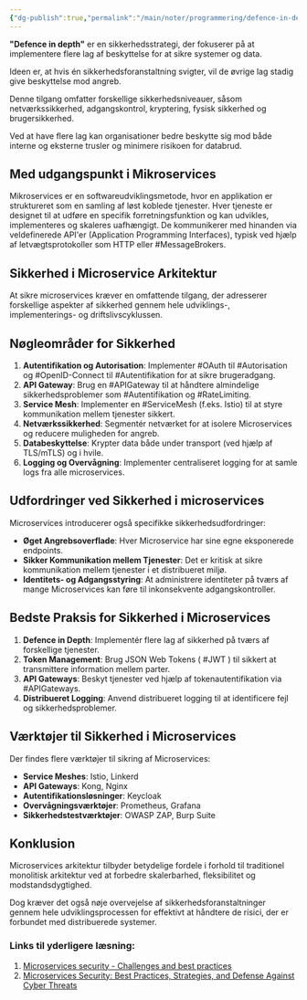 ```yaml
---
{"dg-publish":true,"permalink":"/main/noter/programmering/defence-in-depth/","created":"2024-10-04T08:30:04.395+02:00"}
---
```


**"Defence in depth"** er en sikkerhedsstrategi, der fokuserer på at implementere flere lag af beskyttelse for at sikre systemer og data. 

Ideen er, at hvis én sikkerhedsforanstaltning svigter, vil de øvrige lag stadig give beskyttelse mod angreb. 

Denne tilgang omfatter forskellige sikkerhedsniveauer, såsom netværkssikkerhed, adgangskontrol, kryptering, fysisk sikkerhed og brugersikkerhed. 

Ved at have flere lag kan organisationer bedre beskytte sig mod både interne og eksterne trusler og minimere risikoen for databrud.
## Med udgangspunkt i Mikroservices

Mikroservices er en softwareudviklingsmetode, hvor en applikation er struktureret som en samling af løst koblede tjenester. Hver tjeneste er designet til at udføre en specifik forretningsfunktion og kan udvikles, implementeres og skaleres uafhængigt. 
De kommunikerer med hinanden via veldefinerede API'er (Application Programming Interfaces), typisk ved hjælp af letvægtsprotokoller som HTTP eller #MessageBrokers.

## Sikkerhed i Microservice Arkitektur

At sikre microservices kræver en omfattende tilgang, der adresserer forskellige aspekter af sikkerhed gennem hele udviklings-, implementerings- og driftslivscyklussen.

## Nøgleområder for Sikkerhed

1. **Autentifikation og Autorisation**: Implementer #OAuth til #Autorisation og #OpenID-Connect til #Autentifikation for at sikre brugeradgang.
2. **API Gateway**: Brug en #APIGateway til at håndtere almindelige sikkerhedsproblemer som #Autentifikation og #RateLimiting.
3. **Service Mesh**: Implementer en #ServiceMesh (f.eks. Istio) til at styre kommunikation mellem tjenester sikkert.
4. **Netværkssikkerhed**: Segmentér netværket for at isolere Microservices og reducere muligheden for angreb.
5. **Databeskyttelse**: Krypter data både under transport (ved hjælp af TLS/mTLS) og i hvile.
6. **Logging og Overvågning**: Implementer centraliseret logging for at samle logs fra alle microservices.

## Udfordringer ved Sikkerhed i microservices

Microservices introducerer også specifikke sikkerhedsudfordringer:

- **Øget Angrebsoverflade**: Hver Microservice har sine egne eksponerede endpoints.
- **Sikker Kommunikation mellem Tjenester**: Det er kritisk at sikre kommunikation mellem tjenester i et distribueret miljø.
- **Identitets- og Adgangsstyring**: At administrere identiteter på tværs af mange Microservices kan føre til inkonsekvente adgangskontroller.

## Bedste Praksis for Sikkerhed i Microservices

1. **Defence in Depth**: Implementér flere lag af sikkerhed på tværs af forskellige tjenester.
2. **Token Management**: Brug JSON Web Tokens ( #JWT ) til sikkert at transmittere information mellem parter.
3. **API Gateways**: Beskyt tjenester ved hjælp af tokenautentifikation via #APIGateways.
4. **Distribueret Logging**: Anvend distribueret logging til at identificere fejl og sikkerhedsproblemer.

## Værktøjer til Sikkerhed i Microservices

Der findes flere værktøjer til sikring af Microservices:

- **Service Meshes**: Istio, Linkerd
- **API Gateways**: Kong, Nginx
- **Autentifikationsløsninger**: Keycloak
- **Overvågningsværktøjer**: Prometheus, Grafana
- **Sikkerhedstestværktøjer**: OWASP ZAP, Burp Suite

## Konklusion

Microservices arkitektur tilbyder betydelige fordele i forhold til traditionel monolitisk arkitektur ved at forbedre skalerbarhed, fleksibilitet og modstandsdygtighed. 

Dog kræver det også nøje overvejelse af sikkerhedsforanstaltninger gennem hele udviklingsprocessen for effektivt at håndtere de risici, der er forbundet med distribuerede systemer.
### Links til yderligere læsning:

1. [Microservices security - Challenges and best practices](https://www.solo.io/topics/microservices/microservices-security/) 
2. [Microservices Security: Best Practices, Strategies, and Defense Against Cyber Threats](https://www.linkedin.com/pulse/microservices-security-best-practices-strategies-defense-kumar-palxf/)